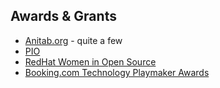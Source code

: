 Awards & Grants
---------------


- [Anitab.org](http://anitaborg.org/) - quite a few
- [PIO](https://anitab.org/awards-grants/pass-it-on-awards-program/)
- [RedHat Women in Open Source](https://www.redhat.com/en/about/women-in-open-source)
- [Booking.com Technology Playmaker Awards](http://techplaymakerawards.com/)


